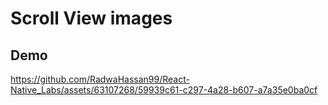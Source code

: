 # Scroll View images

## Demo




https://github.com/RadwaHassan99/React-Native_Labs/assets/63107268/59939c61-c297-4a28-b607-a7a35e0ba0cf




